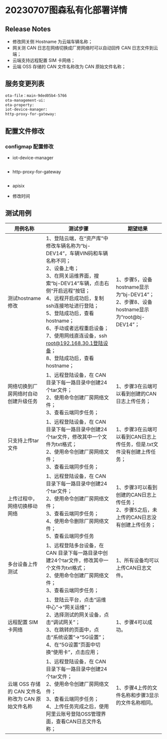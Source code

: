  #  20230707图森私有化部署详情



## Release Notes

- 修改网关侧 Hostname 为云端车辆名称；
- 网关测 CAN 日志在网络切换成厂房网络时可以自动回传 CAN 日志文件到云端；
- 云端支持远程配置 SIM 卡网络；
- 云端 OSS 存储的 CAN 文件名称改为 CAN 原始文件名称；

## 服务变更列表

```html
ota-file：main-9ded05b4-5766
ota-management-ui:
ota-property:
iot-device-manager:
http-proxy-for-gateway:
```

## 配置文件修改

### configmap 配置修改

* iot-device-manager

```

```



* http-proxy-for-gateway

```
```

* apisix

* 修改时间

## 测试用例

| 用例名称                                          | 测试步骤                                                     | 期望结果                                                     |
| ------------------------------------------------- | ------------------------------------------------------------ | ------------------------------------------------------------ |
| 测试hostname修改                                  | 1、登陆云端，在“资产库”中修改车辆名称为“bj-DEV14”，车辆VIN码和车辆名称不同；     <br />2、设备上电；     <br />3、在网关运维界面，搜索“bj-DEV14”车辆，点击右侧“开启远程”按钮；     <br />4、远程开启成功后，复制ssh连接地址进行登陆；     <br />5、登陆成功后，查看hostname；     <br />6、手动或者远程重启设备；    <br /> 7、使用网线直连设备，ssh root@192.168.30.1登陆设备；    <br /> 8、登陆成功后，查看hostname； | 1、步骤5，设备hostname显示为“bj-DEV14”；     <br />2、步骤8、设备hostname显示为“root@bj-DEV14”； |
| 网络切换到厂房网络时自动创建升级任务              | 1、远程登陆设备，在  CAN 目录下每一路目录中创建24个tar文件；     <br />2、使用命令创建厂房网络文件；     <br />3、查看云端同步任务； | 1、步骤3在云端可以看到创建的CAN日志上传任务；                |
| 只支持上传tar文件                                 | 1、远程登陆设备，在  CAN 目录下每一路目录中创建24个tar文件，修改其中一个文件为txt格式；     <br />2、使用命令创建厂房网络文件；     <br />3、查看云端同步任务； | 1、步骤3在云端可以看到CAN日志上传任务，但是.txt文件没有创建上传任务； |
| 上传过程中，网络切换移动网络                      | 1、远程登陆设备，在  CAN 目录下每一路目录中创建24个tar文件；     <br />2、使用命令创建厂房网络文件；     <br />3、查看云端同步任务；     <br />4、使用命令删除厂房网络文件；     <br />5、查看云端同步任务 | 1、步骤3可以看到创建的CAN日志上传任务；<br />2、步骤5之后，未上传的CAN日志没有创建上传任务； |
| 多台设备上传测试                                  | 1、远程登陆多台设备，在  CAN 目录下每一路目录中创建24个tar文件，修改其中一个文件为txt格式；     <br />2、使用命令创建厂房网络文件；    <br />3、查看云端同步任务； | 1、所有设备均可以上传CAN日志文件。                           |
| 远程配置 SIM 卡网络                               | 1、登陆云平台，点击“运维中心”->“网关运维”；<br />2、选择测试的网关设备，点击“调试网关”；<br />3、在跳转的页面中，点击“系统设置”->“5G设置”；<br />4、在“5G设置”页面中切换“使用卡”，点击应用；<br /> | 1、步骤4可以成功。                                           |
| 云端 OSS 存储的 CAN 文件名称改为 CAN 原始文件名称 | 1、远程登陆设备，在  CAN 目录下每一路目录中创建24个tar文件；     <br />2、使用命令创建厂房网络文件；     <br />3、查看云端同步任务；<br />4、上传任务完成之后，使用阿里云账号登陆OSS管理界面，查看CAN日志文件名称； | 1、步骤4上传的文件名称和步骤3显示的文件名称相同。            |
